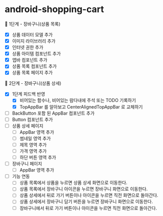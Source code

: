 # android-shopping-cart

🚀 1단계 - 장바구니(상품 목록)
- [x] 상품 데이터 모델 추가
- [x] 이미지 라이브러리 추가
- [x] 인터넷 권한 추가
- [x] 상품 아이템 컴포넌트 추가
- [x] 앱바 컴포넌트 추가
- [x] 상품 목록 컴포넌트 추가
- [x] 상품 목록 페이지 추가

🚀 2단계 - 장바구니(상품 상세)
- [x] 1단계 피드백 반영
  - [x] 비어있는 함수나, 비어있는 람다내에 주석 또는 TODO 기록하기
  - [x] TopAppBar 를 알아보고 CenterAlignedTopAppBar 로 교체하기
- [ ] BackButton 포함 된 AppBar 컴포넌트 추가
- [ ] Button 컴포넌트 추가
- [ ] 상품 상세 페이지
  - [ ] AppBar 영역 추가
  - [ ] 썸네일 영역 추가
  - [ ] 제목 영역 추가
  - [ ] 가격 영역 추가
  - [ ] 하단 버튼 영역 추가
- [ ] 장바구니 페이지
  - [ ] AppBar 영역 추가
- [ ] 기능 연동
  - [ ] 상품 목록에서 상품을 누르면 상품 상세 화면으로 이동한다. 
  - [ ] 상품 목록에서 장바구니 아이콘을 누르면 장바구니 화면으로 이동한다.
  - [ ] 상품 상세에서 뒤로 가기 버튼이나 아이콘을 누르면 직전 화면으로 돌아간다.
  - [ ] 상품 상세에서 장바구니 담기 버튼을 누르면 장바구니 화면으로 이동한다.
  - [ ] 장바구니에서 뒤로 가기 버튼이나 아이콘을 누르면 직전 화면으로 돌아간다.
